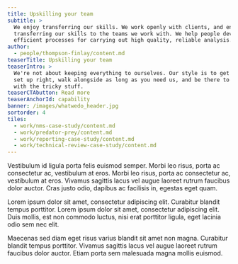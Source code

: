 ```yaml
---
title: Upskilling your team
subtitle: >
  We enjoy transferring our skills. We work openly with clients, and enjoy
  transferring our skills to the teams we work with. We help people develop
  efficient processes for carrying out high quality, reliable analysis.
author:
  - people/thompson-finlay/content.md
teaserTitle: Upskilling your team
teaserIntro: >
  We're not about keeping everything to ourselves. Our style is to get things
  set up right, walk alongside as long as you need us, and be there to help
  with the tricky stuff.
teaserCTAbutton: Read more
teaserAnchorId: capability
banner: /images/whatwedo_header.jpg
sortorder: 4
tiles:
  - work/nms-case-study/content.md
  - work/predator-prey/content.md
  - work/reporting-case-study/content.md
  - work/technical-review-case-study/content.md
---
```


Vestibulum id ligula porta felis euismod semper. Morbi leo risus, porta ac consectetur ac, vestibulum at eros. Morbi leo risus, porta ac consectetur ac, vestibulum at eros. Vivamus sagittis lacus vel augue laoreet rutrum faucibus dolor auctor. Cras justo odio, dapibus ac facilisis in, egestas eget quam.

Lorem ipsum dolor sit amet, consectetur adipiscing elit. Curabitur blandit tempus porttitor. Lorem ipsum dolor sit amet, consectetur adipiscing elit. Duis mollis, est non commodo luctus, nisi erat porttitor ligula, eget lacinia odio sem nec elit.

Maecenas sed diam eget risus varius blandit sit amet non magna. Curabitur blandit tempus porttitor. Vivamus sagittis lacus vel augue laoreet rutrum faucibus dolor auctor. Etiam porta sem malesuada magna mollis euismod.
